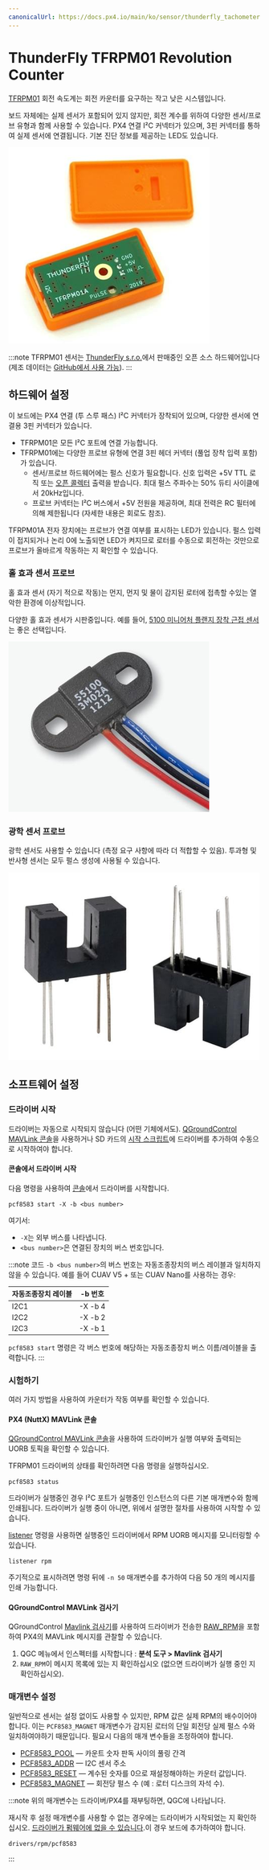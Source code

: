 ```yaml
---
canonicalUrl: https://docs.px4.io/main/ko/sensor/thunderfly_tachometer
---
```


# ThunderFly TFRPM01 Revolution Counter

[TFRPM01](https://github.com/ThunderFly-aerospace/TFRPM01) 회전 속도계는 회전 카운터를 요구하는 작고 낮은 시스템입니다.

보드 자체에는 실제 센서가 포함되어 있지 않지만, 회전 계수를 위하여 다양한 센서/프로브 유형과 함께 사용할 수 있습니다. PX4 연결 I²C 커넥터가 있으며, 3핀 커넥터를 통하여 실제 센서에 연결됩니다. 기본 진단 정보를 제공하는 LED도 있습니다.

![TFRPM01A](../../assets/hardware/sensors/tfrpm/tfrpm01_electronics.jpg)

:::note TFRPM01 센서는 [ThunderFly s.r.o.](https://www.thunderfly.cz/)에서 판매중인 오픈 소스 하드웨어입니다 (제조 데이터는 [GitHub에서 사용 가능](https://github.com/ThunderFly-aerospace/TFRPM01)).
:::

## 하드웨어 설정

이 보드에는 PX4 연결 (투 스루 패스) I²C 커넥터가 장착되어 있으며, 다양한 센서에 연결용 3핀 커넥터가 있습니다.
- TFRPM01은 모든 I²C 포트에 연결 가능합니다.
- TFRPM01에는 다양한 프로브 유형에 연결 3핀 헤더 커넥터 (풀업 장착 입력 포함)가 있습니다.
  - 센서/프로브 하드웨어에는 펄스 신호가 필요합니다. 신호 입력은 +5V TTL 로직 또는 [오픈 콜렉터](https://en.wikipedia.org/wiki/Open_collector) 출력을 받습니다. 최대 펄스 주파수는 50% 듀티 사이클에서 20kHz입니다.
  - 프로브 커넥터는 I²C 버스에서 +5V 전원을 제공하며, 최대 전력은 RC 필터에 의해 제한됩니다 (자세한 내용은 회로도 참조).

TFRPM01A 전자 장치에는 프로브가 연결 여부를 표시하는 LED가 있습니다. 펄스 입력이 접지되거나 논리 0에 노출되면 LED가 켜지므로 로터를 수동으로 회전하는 것만으로 프로브가 올바르게 작동하는 지 확인할 수 있습니다.

### 홀 효과 센서 프로브

홀 효과 센서 (자기 적으로 작동)는 먼지, 먼지 및 물이 감지된 로터에 접촉할 수있는 열악한 환경에 이상적입니다.

다양한 홀 효과 센서가 시판중입니다. 예를 들어, [5100 미니어처 플랜지 장착 근접 센서](https://m.littelfuse.com/~/media/electronics/datasheets/hall_effect_sensors/littelfuse_hall_effect_sensors_55100_datasheet.pdf.pdf)는 좋은 선택입니다.

![홀 효과 프로브의 예](../../assets/hardware/sensors/tfrpm/hall_probe.jpg)


### 광학 센서 프로브

광학 센서도 사용할 수 있습니다 (측정 요구 사항에 따라 더 적합할 수 있음). 투과형 및 반사형 센서는 모두 펄스 생성에 사용될 수 있습니다.

![광 투과 프로브의 예](../../assets/hardware/sensors/tfrpm/transmissive_probe.jpg)

## 소프트웨어 설정

### 드라이버 시작

드라이버는 자동으로 시작되지 않습니다 (어떤 기체에서도). [QGroundControl MAVLink 콘솔](https://docs.qgroundcontrol.com/master/en/analyze_view/mavlink_console.html)을 사용하거나 SD 카드의 [시작 스크립트](../concept/system_startup.md#customizing-the-system-startup)에 드라이버를 추가하여 수동으로 시작하여야 합니다.

#### 콘솔에서 드라이버 시작

다음 명령을 사용하여 [콘솔](https://docs.qgroundcontrol.com/master/en/analyze_view/mavlink_console.html)에서 드라이버를 시작합니다.
```
pcf8583 start -X -b <bus number>
```
여기서:
- `-X`는 외부 버스를 나타냅니다.
- `<bus number>`은 연결된 장치의 버스 번호입니다.

:::note
코드 `-b <bus number>`의 버스 번호는 자동조종장치의 버스 레이블과 일치하지 않을 수 있습니다. 예를 들어 CUAV V5 + 또는 CUAV Nano를 사용하는 경우:

| 자동조종장치 레이블 | -b 번호   |
| ---------- | ------- |
| I2C1       | -X -b 4 |
| I2C2       | -X -b 2 |
| I2C3       | -X -b 1 |

`pcf8583 start` 명령은 각 버스 번호에 해당하는 자동조종장치 버스 이름/레이블을 출력합니다.
:::

### 시험하기

여러 가지 방법을 사용하여 카운터가 작동 여부를 확인할 수 있습니다.

#### PX4 (NuttX) MAVLink 콘솔

[QGroundControl MAVLink 콘솔](https://docs.qgroundcontrol.com/master/en/analyze_view/mavlink_console.html)을 사용하여 드라이버가 실행 여부와 출력되는 UORB 토픽을 확인할 수 있습니다.

TFRPM01 드라이버의 상태를 확인하려면 다음 명령을 실행하십시오.
```
pcf8583 status
```
드라이버가 실행중인 경우 I²C 포트가 실행중인 인스턴스의 다른 기본 매개변수와 함께 인쇄됩니다. 드라이버가 실행 중이 아니면, 위에서 설명한 절차를 사용하여 시작할 수 있습니다.

[listener](../modules/modules_command.md#listener) 명령을 사용하면 실행중인 드라이버에서 RPM UORB 메시지를 모니터링할 수 있습니다.
```
listener rpm
```
주기적으로 표시하려면 명령 뒤에 `-n 50` 매개변수를 추가하여 다음 50 개의 메시지를 인쇄 가능합니다.

#### QGroundControl MAVLink 검사기

QGroundControl [Mavlink 검사기](https://docs.qgroundcontrol.com/master/en/analyze_view/mavlink_inspector.html)를 사용하여 드라이버가 전송한 [RAW_RPM](https://mavlink.io/en/messages/common.html#RAW_RPM)을 포함하여 PX4의 MAVLink 메시지를 관찰할 수 있습니다.

1. QGC 메뉴에서 인스펙터를 시작합니다 : **분석 도구 > Mavlink 검사기**
1. `RAW_RPM`이 메시지 목록에 있는 지 확인하십시오 (없으면 드라이버가 실행 중인 지 확인하십시오).


### 매개변수 설정

일반적으로 센서는 설정 없이도 사용할 수 있지만, RPM 값은 실제 RPM의 배수이어야 합니다.  이는 `PCF8583_MAGNET` 매개변수가 감지된 로터의 단일 회전당 실제 펄스 수와 일치하여야하기 때문입니다. 필요시 다음의 매개 변수들을 조정하여야 합니다.

* [PCF8583_POOL](../advanced_config/parameter_reference.md#PCF8583_POOL) — 카운트 숫자 판독 사이의 풀링 간격
* [PCF8583_ADDR](../advanced_config/parameter_reference.md#PCF8583_ADDR) — I2C 센서 주소
* [PCF8583_RESET](../advanced_config/parameter_reference.md#PCF8583_RESET) — 계수된 숫자를 0으로 재설정해야하는 카운터 값입니다.
* [PCF8583_MAGNET](../advanced_config/parameter_reference.md#PCF8583_MAGNET) — 회전당 펄스 수 (예 : 로터 디스크의 자석 수).

:::note
위의 매개변수는 드라이버/PX4를 재부팅하면, QGC에 나타납니다.

재시작 후 설정 매개변수를 사용할 수 없는 경우에는 드라이버가 시작되었는 지 확인하십시오. [드라이버가 펌웨어에 없을 수 있습니다](../peripherals/serial_configuration.md#configuration-parameter-missing-from-qgroundcontrol).이 경우 보드에 추가하여야 합니다.
```
drivers/rpm/pcf8583
```
:::
